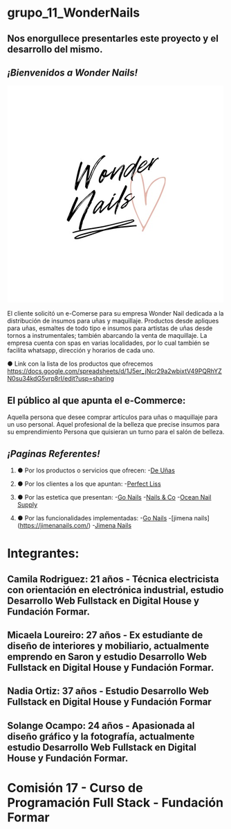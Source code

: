 

# grupo_11_WonderNails 

## Nos enorgullece presentarles este proyecto y el desarrollo del mismo.

## ***¡Bienvenidos a Wonder Nails!*** 
![alt text](https://raw.githubusercontent.com/solOcampo/Grupo_11_WonderNails/master/Extras/WonderNails-Logotipo.jpeg)

El cliente solicitó un e-Comerse para su empresa Wonder Nail dedicada a la distribución de insumos para uñas y maquillaje. Productos desde apliques para uñas, esmaltes de todo tipo e insumos para artistas de uñas desde tornos a instrumentales; también abarcando la venta de maquillaje. La empresa cuenta con spas en varias localidades, por lo cual también se facilita whatsapp, dirección y horarios de cada uno.

● Link con la lista de los productos que ofrecemos 
https://docs.google.com/spreadsheets/d/1J5er_jNcr29a2wbixtV49PQRhYZN0su34kdG5vrp8rI/edit?usp=sharing

## El público al que apunta el e-Commerce:
Aquella persona que desee comprar artículos para uñas o maquillaje para un uso personal.
Aquel profesional de la belleza que precise insumos para su emprendimiento
Persona que quisieran un turno para el salón de belleza.


## ***¡Paginas Referentes!***
1.  ● Por los productos o servicios que ofrecen: 
-[De Uñas](https://www.xn--deuas-qta.com.ar/ "De Uñas")

2.  ● Por los clientes a los que apuntan:
-[Perfect Liss](https://perfectlissacademiaonline.com.ar/ "Perfect Liss")

3.  ● Por las estetica que presentan:
-[Go Nails](https://gonails.com.ar/ "Go Nails")
-[Nails & Co](https://nailsandco.com.ar/# "Nails & Co")
-[Ocean Nail Supply](https://www.oceannailsupply.com/ "Ocean Nail Supply")

4.  ● Por las funcionalidades implementadas: 
-[Go Nails](https://gonails.com.ar/ "Go Nails")
-[jimena nails] (https://jimenanails.com/)
-[Jimena Nails](https://jimenanails.com/ "Jimena Nails")

# Integrantes:

## Camila Rodriguez: 21 años - Técnica electricista con orientación en electrónica industrial, estudio Desarrollo Web Fullstack en Digital House y Fundación Formar.

## Micaela Loureiro: 27 años - Ex estudiante de diseño de interiores y mobiliario, actualmente emprendo en Saron y estudio Desarrollo Web Fullstack en Digital House y Fundación Formar.

## Nadia Ortiz: 37 años - Estudio Desarrollo Web Fullstack en Digital House y Fundación Formar

## Solange Ocampo: 24 años - Apasionada al diseño gráfico y la fotografía, actualmente estudio Desarrollo Web Fullstack en Digital House y Fundación Formar.


# Comisión 17 - Curso de Programación Full Stack - Fundación Formar
